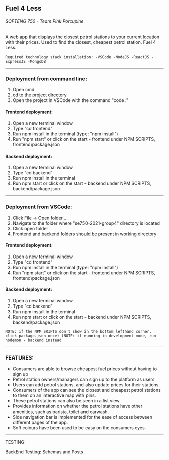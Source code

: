 ## Fuel 4 Less

###### SOFTENG 750 - Team Pink Porcupine


A web app that displays the closest petrol stations to your current location with their prices. Used to find the closest, cheapest petrol station. Fuel 4 Less.



`Required technology stack installation:
-VSCode -NodeJS -ReactJS -ExpressJS -MongoDB`

___

### Deployment from command line:
1. Open cmd
2. cd to the project directory
3. Open the project in VSCode with the command "code ."

#### Frontend deployment:
1. Open a new terminal window
2. Type "cd frontend"
3. Run npm install in the terminal (type: "npm install")
4. Run "npm start" or click on the start - frontend under NPM SCRIPTS, frontend\package.json

#### Backend deployment:
1. Open a new terminal window 
2. Type "cd backend"
3. Run npm install in the terminal
4. Run npm start or click on the start - backend under NPM SCRIPTS, backend\package.json

------------------------------

### Deployment from VSCode:

1. Click File -> Open folder...
2. Navigate to the folder where "se750-2021-group4" directory is located
3. Click open folder
4. Frontend and backend folders should be present in working directory

#### Frontend deployment:
1. Open a new terminal window
2. Type "cd frontend"
3. Run npm install in the terminal (type: "npm install")
4. Run "npm start" or click on the start - frontend under NPM SCRIPTS, frontend\package.json

#### Backend deployment:
1. Open a new terminal window
2. Type "cd backend"
3. Run npm install in the terminal
4. Run npm start or click on the start - backend under NPM SCRIPTS, backend\package.json



`NOTE: if the NPM SRIPTS don't show in the bottom lefthand corner, click package.json once) (NOTE: if running in development mode, run nodemon - backend instead`


-----

### FEATURES:

- Consumers are able to browse cheapest fuel prices without having to sign up
- Petrol station owners/managers can sign up to the platform as users
- Users can add petrol stations, and also update prices for their stations.
- Consumers of the app can see the closest and cheapest petrol stations to them on an interactive map with pins.
- These petrol stations can also be seen in a list view.
- Provides information on whether the petrol stations have other amenities, such as barista, toilet and carwash.
- Side navigation bar is implemented for the ease of access between different pages of the app.
- Soft colours have been used to be easy on the consumers eyes.

----

TESTING:

BackEnd Testing: 
Schemas and Posts